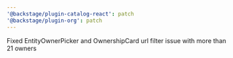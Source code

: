 ```yaml
---
'@backstage/plugin-catalog-react': patch
'@backstage/plugin-org': patch
---
```


Fixed EntityOwnerPicker and OwnershipCard url filter issue with more than 21 owners
